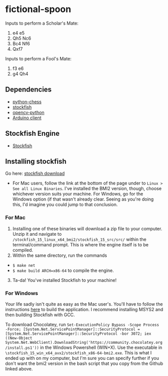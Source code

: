 # fictional-spoon

Inputs to perform a Scholar's Mate: 
1. e4 e5
2. Qh5 Nc6
3. Bc4 Nf6
4. Qxf7

Inputs to perform a Fool's Mate:
1. f3 e6
2. g4 Qh4

## Dependencies
* [python-chess](https://python-chess.readthedocs.io/en/latest/index.html)
* [stockfish](https://github.com/zhelyabuzhsky/stockfish)
* [opencv-python](https://github.com/opencv/opencv-python)
* [Arduino client](https://github.com/arduino/arduino-create-agent/releases)

## Stockfish Engine
* [Stockfish](https://github.com/official-stockfish/Stockfish)

## Installing stockfish
Go here: [stockfish download](https://stockfishchess.org/download/)
  - For Mac users, follow the link at the bottom of the page under to `Linux > See all Linux Binaries`. I've installed the BMI2 version, though, choose whichever version suits your machine. For Windows, go for the Windows option (if that wasn't already clear. Seeing as you're doing this, I'd imagine you could jump to that conclusion.
### For Mac
1. Installing one of these binaries will download a zip file to your computer. Unzip it and navigate to `/stockfish_15_linux_x64_bmi2/stockfish_15_src/src/` within the terminal/command prompt. This is where the engine itself is to be compiled.
2. Within the same directory, run the commands
  - `$ make net`
  - `$ make build ARCH=x86-64`
to compile the engine.
3. Ta-da! You've installed Stockfish to your machine!

### For Windows
Your life sadly isn't quite as easy as the Mac user's. You'll have to follow the instructions [here](https://github.com/ppigazzini/fishtest/wiki/Building-stockfish-on-Windows) to build the application. I recommend installing MSYS2 and then building Stockfish with GCC.

To download Chocolatey, run `Set-ExecutionPolicy Bypass -Scope Process -Force; [System.Net.ServicePointManager]::SecurityProtocol = [System.Net.ServicePointManager]::SecurityProtocol -bor 3072; iex ((New-Object System.Net.WebClient).DownloadString('https://community.chocolatey.org/install.ps1'))` in the Windows Powershell (WIN+X). Use the executable in `\stockfish_15_win_x64_avx2/stockfish_x86-64-bmi2.exe`. This is what I ended up with on my computer, but I'm sure you can specify further if you don't want the bmi2 version in the bash script that you copy from the Github linked above.
